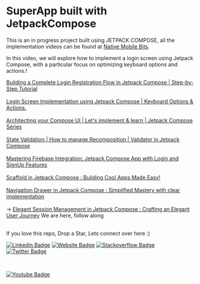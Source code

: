 # SuperApp built with JetpackCompose


This is an in progress project built using JETPACK COMPOSE, all the implementation videos can be found at <a href ="https://www.youtube.com/@NativeMobileBits">Native Mobile Bits</a>.

In this video, we will explore how to implement a login screen using Jetpack Compose, with a particular focus on optimizing keyboard options and actions.!



<a href ="https://youtu.be/PeUERQJnHdI">Building a Complete Login Registration Flow in Jetpack Compose | Step-by-Step Tutorial</a>
</br>
</br>
<a href ="https://youtu.be/n9IrkANVGxU">Login Screen Implementation using Jetpack Compose | Keyboard Options & Actions. </a>
</br>
</br>
<a href ="https://youtu.be/peSfaIhKgfw">Architecting your Compose UI | Let's implement & learn | Jetpack Compose Series</a>
</br>
</br>
<a href ="https://youtu.be/008f7IUVYDQ">State Validation | How to manage Recomposition | Validator in Jetpack Compose</a>
</br>
</br>
<a href ="https://youtu.be/KOI7fS7k8Y0">Mastering Firebase Integration: Jetpack Compose App with Login and SignUp Features</a> 
</br>
</br>
<a href ="https://youtu.be/ne2jap1ec24">Scaffold in Jetpack Compose : Building Cool Apps Made Easy!</a>
</br>
</br>
<a href ="https://youtu.be/BMv5K35lhUY">Navigation Drawer in Jetpack Compose : Simplified Mastery with clear implementation</a> 
</br>
</br>
-> <a href ="https://youtu.be/P-uPdHlDdzM">Elegant Session Management in Jetpack Compose : Crafting an Elegant User Journey</a>  We are here, follow along
</br>
</br>





 If you love this repo, Drop a Star, Lets connect over here :) 
 
 
[![Linkedin Badge](https://img.shields.io/badge/-LinkedIn-0e76a8?style=flat-square&logo=Linkedin&logoColor=white)](https://www.linkedin.com/in/sachin-rajput-998b48105/)
[![Website Badge](https://img.shields.io/badge/Medium-3b5998?style=flat-square&logo=google-chrome&logoColor=white)](https://droid-lover.medium.com/)
[![Stackoverflow Badge](https://img.shields.io/badge/-Stackoverflow-FFA500?style=flat-square&logo=Stackoverflow&logoColor=orange)](https://stackoverflow.com/users/7193506/sachin)
[![Twitter Badge](https://img.shields.io/twitter/follow/native_MB?style=social)](https://twitter.com/native_MB)

</br>

[![Youtube Badge](https://img.shields.io/badge/YouTube-FF0000?style=for-the-badge&logo=youtube&logoColor=white)](https://www.youtube.com/channel/UCTjQSpx2waqXTC37AgM8qyA)






